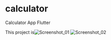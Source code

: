 # calculator

Calculator App Flutter

This project is![Screenshot_01](https://user-images.githubusercontent.com/89636343/167544041-2d8aaf8d-7ad0-49cb-bebb-8fb81b1d0ac3.png)
![Screenshot_02](https://user-images.githubusercontent.com/89636343/167544048-3cc36648-1514-478c-b3a0-d45bc13ac4f2.png)
